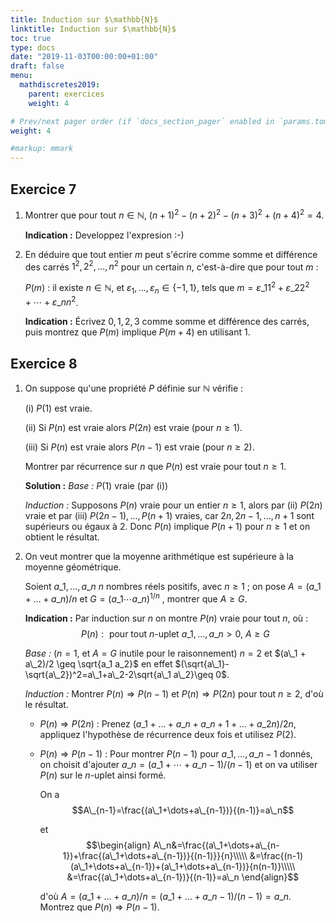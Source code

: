 ```yaml
---
title: Induction sur $\mathbb{N}$
linktitle: Induction sur $\mathbb{N}$
toc: true
type: docs
date: "2019-11-03T00:00:00+01:00"
draft: false
menu:
  mathdiscretes2019:
    parent: exercices
    weight: 4

# Prev/next pager order (if `docs_section_pager` enabled in `params.toml`)
weight: 4

#markup: mmark
---
```


## Exercice 7

1.  Montrer que pour tout $n\in \mathbb{N}$, $(n+1)^2-(n+2)^2-(n+3)^2+(n+4)^2=4$.

    **Indication :** Developpez l'expresion :-)

2.  En déduire que tout entier $m$ peut s'écrire comme somme et différence des carrés $1^2, 2^2,\ldots , n^2$ pour un certain $n$, c'est-à-dire que pour tout $m$ :

    $P(m)$ : il existe $n\in \mathbb{N}$, et $\varepsilon _1,\ldots, \varepsilon _n\in \{-1,1\}$, tels que $m=\varepsilon\_{1}1^2+\varepsilon\_{2}2^2+\cdots +\varepsilon\_{n}n^2$.

    **Indication :** Écrivez $0,1,2,3$ comme somme et différence des carrés, puis montrez que $P(m)$ implique $P(m+4)$ en utilisant 1.

## Exercice 8

1.  On suppose qu'une propriété $P$ définie sur $\mathbb{N}$ vérifie :

    (i) $P(1)$ est vraie.

    (ii) Si $P(n)$ est vraie alors $P(2n)$ est vraie (pour $n \geq 1$).

    (iii) Si $P(n)$ est vraie alors $P(n - 1)$ est vraie (pour $n \geq 2$).
    
    Montrer par récurrence sur $n$ que $P(n)$ est vraie pour tout $n \geq 1$.

    **Solution :** _Base :_ $P(1)$ vraie (par (i))

    _Induction :_ Supposons $P(n)$ vraie pour un entier $n \geq 1$, alors par (ii) $P(2n)$ vraie et par (iii) $P(2n - 1), \ldots, P (n + 1)$ vraies, car $2n, 2n-1, \ldots, n+1$ sont supérieurs ou égaux à $2$. Donc $P(n)$ implique $P(n + 1)$ pour $n \geq 1$ et on obtient le résultat.

2.  On veut montrer que la moyenne arithmétique est supérieure à la moyenne géométrique. 

    Soient $a\_1, \dots, a\_n$ $n$ nombres réels positifs, avec $n \geq 1$ ; on pose $A = (a\_1 + \ldots + a\_n)/n$ et $G = (a\_1 \cdots a\_n )^{1/n}$ , montrer que $A \geq G$.

    **Indication :** Par induction sur $n$ on montre $P(n)$ vraie pour tout $n$, où : $$P(n): \text{ pour tout } n \text{-uplet } a\_1,\dots,a\_n>0, \ A\geq G$$

    _Base :_ ($n = 1$, et $A = G$ inutile pour le raisonnement) $n = 2$ et $(a\_1 + a\_2)/2 \geq \sqrt{a_1 a_2}$ en effet $(\sqrt{a\_1}-\sqrt{a\_2})^2=a\_1+a\_2-2\sqrt{a\_1 a\_2}\geq 0$.

    _Induction :_ Montrer $P (n) \Longrightarrow P (n - 1)$ et $P (n) \Longrightarrow P (2n)$ pour tout $n \geq 2$, d'où le résultat.

    *   $P (n) \Longrightarrow P (2n)$ : Prenez $(a\_1+\ldots+a\_n+a\_{n+1}+\ldots+a\_{2n})/2n$, appliquez l'hypothèse de récurrence deux fois et utilisez $P(2)$.
  
    *   $P (n) \Longrightarrow P (n - 1)$ : Pour montrer $P(n-1)$ pour $a\_1,\ldots, a\_{n-1}$ donnés, on choisit d'ajouter $a\_n=(a\_1+\cdots+a\_{n-1})/(n-1)$ et on va utiliser $P(n)$ sur le $n$-uplet ainsi formé.
       
        On a $$A\_{n-1}=\frac{(a\_1+\dots+a\_{n-1})}{(n-1)}=a\_n$$

        et $$\begin{align}
        A\_n&=\frac{(a\_1+\dots+a\_{n-1})+\frac{(a\_1+\dots+a\_{n-1})}{(n-1)}}{n}\\\\\
        &=\frac{(n-1)(a\_1+\dots+a\_{n-1})+(a\_1+\dots+a\_{n-1})}{n(n-1)}\\\\\
        &=\frac{(a\_1+\dots+a\_{n-1})}{(n-1)}=a\_n
        \end{align}$$

        d'où $A=(a\_1+\dots+a\_n)/n=(a\_1+\dots+a\_{n-1})/(n-1)=a\_n$. Montrez que $P (n) \Longrightarrow P (n - 1)$.